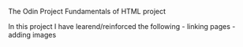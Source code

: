 The Odin Project Fundamentals of HTML project

In this project I have learend/reinforced the following 
    - linking pages
    - adding images